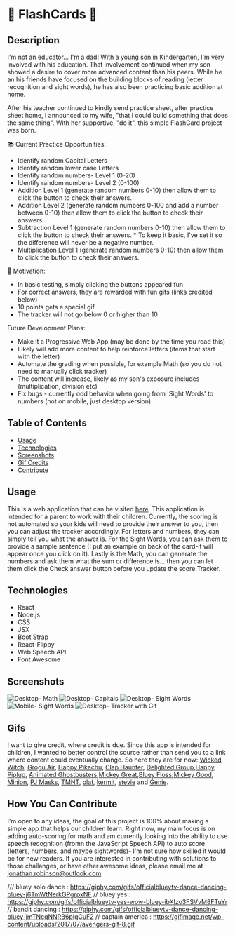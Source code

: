 # 📓 FlashCards 📓
## Description
I'm not an educator... I'm a dad! With a young son in Kindergarten, I'm very involved with his education. That involvement continued when my son showed a desire to cover more advanced content than his peers. While he an his friends have focused on the building blocks of reading (letter recognition and sight words), he has also been practicing basic addition at home. 
  
After his teacher continued to kindly send practice sheet, after practice sheet home, I announced to my wife, "that I could build something that does the same thing". With her supportive, "do it", this simple FlashCard project was born.

📚 Current Practice Opportunities:
+ Identify random Capital Letters
+ Identify random lower case Letters
+ Identify random numbers- Level 1 (0-20)
+ Identify random numbers- Level 2 (0-100)
+ Addition Level 1 (generate random numbers 0-10) then allow them to click the button to check their answers.
+ Addition Level 2 (generate random numbers 0-100 and add a number between 0-10) then allow them to click the button to check their answers.
+ Subtraction Level 1 (generate random numbers 0-10) then allow them to click the button to check their answers. * To keep it basic, I've set it so the difference will never be a negative number.
+ Multiplication Level 1 (generate random numbers 0-10) then allow them to click the button to check their answers.

🎁 Motivation:
+ In basic testing, simply clicking the buttons appeared fun
+ For correct answers, they are rewarded with fun gifs  (links credited below)
+ 10 points gets a special gif
+ The tracker will not go below 0 or higher than 10

Future Development Plans:
+ Make it a Progressive Web App (may be done by the time you read this)
+ Likely will add more content to help reinforce letters (items that start with the letter)
+ Automate the grading when possible, for example Math (so you do not need to manually click tracker)
+ The content will increase, likely as my son's exposure includes (multiplication, division etc)
+ Fix bugs - currently odd behavior when going from 'Sight Words' to numbers (not on mobile, just desktop version)


## Table of Contents
* [Usage](#Usage)
* [Technologies](#Technologies)
* [Screenshots](#Screenshots)
* [Gif Credits](#Gifs)
* [Contribute](#HowYouCanContribute)
  
## Usage
This is a web application that can be visited [here](https://jonathan-84.github.io/FlashCards/#/FlashCards/home). This application is intended for a parent to work with their children. Currently, the scoring is not automated so your kids will need to provide their answer to you, then you can adjust the tracker accordingly. For letters and numbers, they can simply tell you what the answer is. For the Sight Words, you can ask them to provide a sample sentence (I put an example on back of the card-it will appear once you click on it). Lastly is the Math, you can generate the numbers and ask them what the sum or difference is... then you can let them click the Check answer button before you update the score Tracker. 

## Technologies
* React
* Node.js
* CSS
* JSX
* Boot Strap
* React-Flippy
* Web Speech API
* Font Awesome

## Screenshots
![Desktop- Math](https://raw.githubusercontent.com/Jonathan-84/FlashCards/master/src/Assets/Math-Screen.jpg)
![Desktop- Capitals](https://raw.githubusercontent.com/Jonathan-84/FlashCards/master/src/Assets/Capital%20Letter%20Screen.jpg)
![Desktop- Sight Words](https://raw.githubusercontent.com/Jonathan-84/FlashCards/master/src/Assets/Sight%20Words-%20full.jpg)
![Mobile- Sight Words](https://raw.githubusercontent.com/Jonathan-84/FlashCards/master/src/Assets/Sight-%20Mobile.jpg)
![Desktop- Tracker with Gif](https://raw.githubusercontent.com/Jonathan-84/FlashCards/master/src/Assets/Tracker%20with%20Gif-%20screen.jpg)



## Gifs
I want to give credit, where credit is due. Since this app is intended for children, I wanted to better control the source rather than send you to a link where content could eventually change. So here they are for now: [Wicked Witch](https://www.ifitshipitshere.com/animated-halloween-gifs/), [Grogu Air](https://tenor.com/view/enjoying-the-ride-grogu-the-child-the-mandalorian-along-for-the-ride-gif-22926033), [Happy Pikachu](https://sites.google.com/site/brianclubbusiness/pikachu-happy), [Clap Haunter](https://giphy.com/gifs/pokemon-clapping-congratulations-bfMvq6ed0kfiE),  [Delighted Group](https://tenor.com/view/pokemon-pikachu-happy-delighted-yes-gif-16162693),[Happy Piplup](https://64.media.tumblr.com/13eef5b3d3c1791ccac51bc651bd6366/0c30de2d330f9a50-d6/s540x810/b48f03aeb5c2f702607b811e3b794298aef601fe.gifv),
[Animated Ghostbusters](https://media1.tenor.com/images/1d80a4d408ae2264af736cd62d70d0ff/tenor.gif?itemid=4811418),[Mickey Great](http://www.clipartsuggest.com/images/601/great-work-clipart-cliparthut-free-clipart-HRW5vv-clipart.gif),[Bluey Floss](https://media1.tenor.com/images/0762c5d136b4574a7031a5e236233a09/tenor.gif?itemid=14357666),[Mickey Good](https://media1.tenor.com/images/9ac3cb9c126400a33ec7ad9c80f90539/tenor.gif?itemid=15538476), [Minion](https://media.tenor.co/images/179249ffb72b03093a6d0fe6ada397c8/tenor.gif),
 [PJ Masks](https://www.genymama.com/uploads/1/1/3/9/113908711/pjmasks_orig.gif), [TMNT](https://giphy.com/gifs/teenage-mutant-ninja-turtles-yes-VgeGEVTdwzZao), [olaf](https://38.media.tumblr.com/520a26ceb2f57d8dfe5f0999af221ca6/tumblr_n7sysdADKL1rn27rbo8_250.gif), [kermit](https://giphy.com/gifs/holy-shit-best-day-ever-marriage-equality-and-alabama-shakes-DYH297XiCS2Ck), [stevie](www.giphy.com) and [Genie](https://images.gr-assets.com/hostedimages/1549287369ra/27013190.gif).

## How You Can Contribute
I'm open to any ideas, the goal of this project is 100% about making a simple app that helps our children learn. Right now, my main focus is on adding auto-scoring for math and am currently looking into the ability to use speech recognition (fromn the JavaScript Speech API) to auto score (letters, numbers, and maybe sightwords)- I'm not sure how skilled it would be for new readers.  If you are interested in contributing with solutions to those challanges, or have other awesome ideas, please email me at jonathan.robinson@outlook.com.


/// bluey solo dance : https://giphy.com/gifs/officialblueytv-dance-dancing-bluey-j6TmWtNerkGPgrpxNF
// bluey yes : https://giphy.com/gifs/officialblueytv-yes-wow-bluey-ibXIzo3FSVvM8FTuYr
// bandit dancing : https://giphy.com/gifs/officialblueytv-dance-dancing-bluey-jmTNcqNNRB6pIgCuF2
// captain america : https://gifimage.net/wp-content/uploads/2017/07/avengers-gif-8.gif